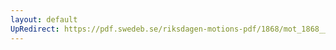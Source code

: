```yaml
---
layout: default
UpRedirect: https://pdf.swedeb.se/riksdagen-motions-pdf/1868/mot_1868__ak__00294/mot_1868__ak__00294_009.pdf
---
```

